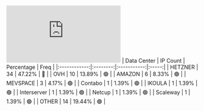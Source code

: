 ![Diagramm](https://github.com/obajay/StateSync-snapshots/blob/main/Projects/Sge/1/README.md)
| Data Center | IP Count | Percentage | Freq |
|:------------:|:--------:|:-----------:|:-----:|
| HETZNER | 34 | 47.22% | 🔴 |
| OVH | 10 | 13.89% | 🟢 |
| AMAZON | 6 | 8.33% | 🟢 |
| MEVSPACE | 3 | 4.17% | 🟢 |
| Contabo | 1 | 1.39% | 🟢 |
| IKOULA | 1 | 1.39% | 🟢 |
| Interserver | 1 | 1.39% | 🟢 |
| Netcup | 1 | 1.39% | 🟢 |
| Scaleway | 1 | 1.39% | 🟢 |
| OTHER | 14 | 19.44% | 🟢 |
